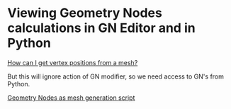 # Viewing Geometry Nodes calculations in GN Editor and in Python

[How can I get vertex positions from a mesh?](https://blender.stackexchange.com/questions/1311/how-can-i-get-vertex-positions-from-a-mesh)

But this will ignore action of GN modifier, so we need access to GN's from Python.

[Geometry Nodes as mesh generation script](https://blender.stackexchange.com/questions/259867/geometry-nodes-as-mesh-generation-script)

